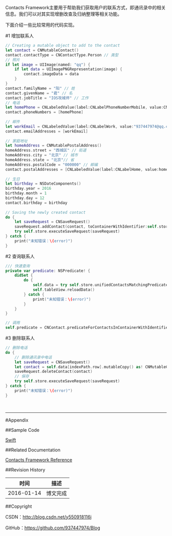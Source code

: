 Contacts Framework主要用于帮助我们获取用户的联系方式，即通讯录中的相关信息。我们可以对其实现增删改查及归纳整理等相关功能。

下面介绍一些比较常用的代码实现。

#1 增加联系人

```swift
// Creating a mutable object to add to the contact
let contact = CNMutableContact()
contact.contactType = CNContactType.Person // 类型
// 照片
if let image = UIImage(named: "qq") {
    if let data = UIImagePNGRepresentation(image) {
        contact.imageData = data
    }
}
contact.familyName = "阳" // 姓
contact.givenName = "君" // 名
contact.jobTitle = "IOS攻城师" // 工作
// 电话
let homePhone = CNLabeledValue(label:CNLabelPhoneNumberMobile, value:CNPhoneNumber(stringValue:"185-1105-6826"))
contact.phoneNumbers = [homePhone]
    
// 邮件
let workEmail = CNLabeledValue(label:CNLabelWork, value:"937447974@qq.com") // 工作
contact.emailAddresses = [workEmail]
    
// 家庭地址
let homeAddress = CNMutablePostalAddress()
homeAddress.street = "西城区" // 街道
homeAddress.city = "北京" // 城市
homeAddress.state = "北京"// 省
homeAddress.postalCode = "000000" // 邮编
contact.postalAddresses = [CNLabeledValue(label:CNLabelHome, value:homeAddress)] // 添加地址
    
// 生日
let birthday = NSDateComponents()
birthday.year = 2016
birthday.month = 1
birthday.day = 12
contact.birthday = birthday
    
// Saving the newly created contact
do {
    let saveRequest = CNSaveRequest()
    saveRequest.addContact(contact, toContainerWithIdentifier:self.store.defaultContainerIdentifier())
    try self.store.executeSaveRequest(saveRequest)
} catch {
    print("未知错误：\(error)")
}
```

#2 查询联系人

```swift
/// 快速查询
private var predicate: NSPredicate! {
    didSet {
        do {
            self.data = try self.store.unifiedContactsMatchingPredicate(self.predicate, keysToFetch:[CNContactGivenNameKey, CNContactFamilyNameKey])
            self.tableView.reloadData()
        } catch {
            print("未知错误：\(error)")
        }
    }
}

// 调用
self.predicate = CNContact.predicateForContactsInContainerWithIdentifier(self.store.defaultContainerIdentifier()) //predicateForContactsMatchingName("")
```

#3 删除联系人

```swift
// 删除电话
do {
    // 删除通讯录中电话
    let saveRequest = CNSaveRequest()
    let contact = self.data[indexPath.row].mutableCopy() as! CNMutableContact
    saveRequest.deleteContact(contact)
    // 保存
    try self.store.executeSaveRequest(saveRequest)
} catch {
    print("未知错误：\(error)")
}
```

&#160;

----------

#Appendix

##Sample Code

[Swift](https://github.com/937447974/Swift)

##Related Documentation

[Contacts Framework Reference](https://developer.apple.com/library/ios/documentation/Contacts/Reference/Contacts_Framework/index.html)

##Revision History

| 时间 | 描述 |
| ---- | ---- |
| 2016-01-14 | 博文完成 |

##Copyright

CSDN：http://blog.csdn.net/y550918116j

GitHub：https://github.com/937447974/Blog